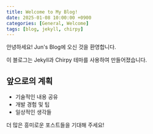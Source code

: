 ```yaml
---
title: Welcome to My Blog!
date: 2025-01-08 10:00:00 +0900
categories: [General, Welcome]
tags: [blog, jekyll, chirpy]
---
```


안녕하세요! Jun's Blog에 오신 것을 환영합니다.

이 블로그는 Jekyll과 Chirpy 테마를 사용하여 만들어졌습니다.

## 앞으로의 계획

- 기술적인 내용 공유
- 개발 경험 및 팁
- 일상적인 생각들

더 많은 흥미로운 포스트들을 기대해 주세요!